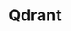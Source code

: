 ---
title: Qdrant
categories:
  - vector-database
officialPartner:
  name: Qdrant
  url: https://qdrant.tech
docs:
  - id: java
    url: https://java.testcontainers.org/modules/qdrant/
    maintainer: official
    example: |
      ```java
      var qdrant = new QdrantContainer("qdrant/qdrant:v1.7.4");
      ```
  - id: go
    url: https://golang.testcontainers.org/modules/qdrant/
    maintainer: official
    example: |
      ```go
      qdrantContainer, err := qdrant.RunContainer(ctx, testcontainers.WithImage("qdrant/qdrant:v1.7.4"))
      ```
  - id: nodejs
    url: https://node.testcontainers.org/modules/qdrant/
    maintainer: core
    example: |
      ```javascript
      const container = await new QdrantContainer().start();
      ```
description: |
  Qdrant is the leading, high-performance, scalable, open-source vector database and search engine, essential for building the next generation of AI/ML applications. Qdrant is able to handle billions of vectors, supports the matching of semantically complex objects, and is implemented in Rust for performance, memory safety, and scale. Read more on www.qdrant.tech
---